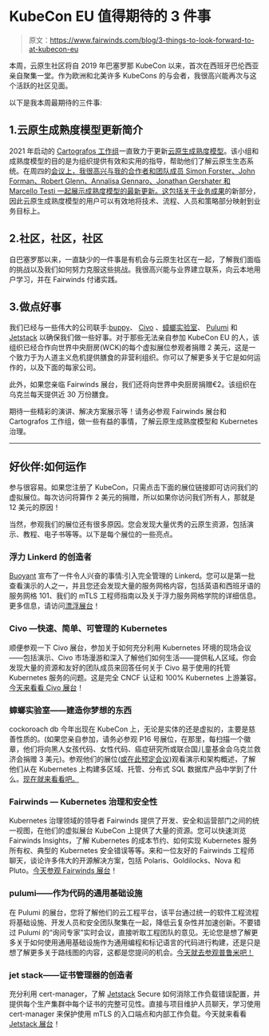 # KubeCon EU 值得期待的 3 件事

> 原文：<https://www.fairwinds.com/blog/3-things-to-look-forward-to-at-kubecon-eu>

 本周，云原生社区将自 2019 年巴塞罗那 KubeCon 以来，首次在西班牙巴伦西亚亲自聚集一堂。作为欧洲和北美许多 KubeCons 的与会者，我很高兴能再次与这个活跃的社区见面。

以下是我本周最期待的三件事:

## 1.云原生成熟度模型更新简介

2021 年启动的 [Cartografos 工作组](https://github.com/cncf/cartografos)一直致力于更新[云原生成熟度模型](https://github.com/cncf/cartografos/blob/main/reference/prologue.md)。该小组和成熟度模型的目的是为组织提供有效和实用的指导，帮助他们了解云原生生态系统。在周四的[会议上，我很高兴与我的合作者和团队成员 Simon Forster、John Forman、Robert Glenn、Annalisa Gennaro、Jonathan Gershater 和 Marcello Testi 一起展示成熟度模型的最新更新。这包括关于](https://events.linuxfoundation.org/kubecon-cloudnativecon-europe/program/schedule/)[业务成果](https://github.com/cncf/cartografos/blob/main/reference/business_outcomes.md)的新部分，因此云原生成熟度模型的用户可以有效地将技术、流程、人员和策略部分映射到业务目标上。

## 2.社区，社区，社区

自巴塞罗那以来，一直缺少的一件事是有机会与云原生社区在一起，了解我们面临的挑战以及我们如何努力克服这些挑战。我很高兴能与业界建立联系，向云本地用户学习，并在 Fairwinds 付诸实践。

## 3.做点好事

我们已经与一些伟大的公司联手:[buppy](https://buoyant.io/)、 [Civo](https://www.civo.com/) 、[蟑螂实验室](https://www.cockroachlabs.com/)、 [Pulumi](https://www.pulumi.com/) 和 [Jetstack](https://www.jetstack.io/) 以确保我们做一些好事。对于那些无法亲自参加 KubeCon EU 的人，该组织已经合作向世界中央厨房(WCK)的每个虚拟展位参观者捐赠 2 美元，这是一个致力于为人道主义危机提供膳食的非营利组织。你可以了解更多关于它是如何运作的，以及下面的每家公司。

此外，如果您亲临 Fairwinds 展台，我们还将向世界中央厨房捐赠€2。该组织在乌克兰每天提供近 30 万份膳食。

期待一些精彩的演讲、解决方案展示等！请务必参观 Fairwinds 展台和 Cartografos 工作组，做一些有益的事情，了解云原生成熟度模型和 Kubernetes 治理。

* * *

## 好伙伴:如何运作

参与很容易。如果您注册了 KubeCon，只需点击下面的展位链接即可访问我们的虚拟展位。每次访问将算作 2 美元的捐赠，所以如果你访问我们所有人，那就是 12 美元的原因！

当然，参观我们的展位还有很多原因。您会发现大量优秀的云原生资源，包括演示、教程、电子书等等。以下是每个展位的一些亮点。

### 浮力 Linkerd 的创造者

[Buoyant](https://buoyant.io/) 宣布了一件令人兴奋的事情:引入完全管理的 Linkerd。您可以是第一批查看演示的人之一，并且您还会发现大量的服务网格内容，包括英语和西班牙语的服务网格 101、我们的 mTLS 工程师指南以及关于浮力服务网格学院的详细信息。更多信息，请访问[漂浮展台](https://kubecon-cloudnativecon-europe.com/virtual-exhibitor/?v4b4342b0f72f3260e37d74de68eab433fee0c641d933e76d52be7eb34b211371656f07b5a54b2e522db3ac7b27c7d555=908815D44FE61A2E80915ACEC6E64FC9A625809715300E330E9CA19100987FDC5540D5D12FFF991541BCDBA641CF8FDC)！

### Civo —快速、简单、可管理的 Kubernetes

顺便参观一下 Civo 展台，参加关于如何充分利用 Kubernetes 环境的现场会议——包括演示、Civo 市场漫游和深入了解他们如何生活——提供私人区域。你会发现大量的资源和友好的团队成员来回答任何关于 Civo 易于使用的托管 Kubernetes 服务的问题。这是完全 CNCF 认证和 100% Kubernetes 上游兼容。[今天来看看 Civo 展台](http://civo.io/kubecon)！

### 蟑螂实验室——建造你梦想的东西

cockoroach db 今年出现在 KubeCon 上，无论是实体的还是虚拟的，主要是慈善性质的。(如果您亲自参加，请务必参观 P16 号展位，在那里，每扫描一个徽章，他们将向黑人女孩代码、女性代码、癌症研究所或联合国儿童基金会乌克兰救济会捐赠 3 美元)。参观他们的展位([或在此预定会议](https://www.cockroachlabs.com/guides/kubecon-emea-2022/))观看演示和架构概述，了解他们从在 Kubernetes 上构建多区域、托管、分布式 SQL 数据库产品中学到了什么。[现在就来看看吧。](http://cockroachlabs.com/kubecon)

### Fairwinds — Kubernetes 治理和安全性

Kubernetes 治理领域的领导者 Fairwinds 提供了开发、安全和运营部门之间的统一视图，在他们的虚拟展台 KubeCon 上提供了大量的资源。您可以快速浏览 Fairwinds Insights，了解 Kubernetes 的成本节约、如何实现 Kubernetes 服务所有权、典型的 Kubernetes 安全错误等等。来和一位友好的 Fairwinds 工程师聊天，谈论许多伟大的开源解决方案，包括 Polaris、Goldilocks、Nova 和 Pluto。[今天参观 Fairwinds 展台](https://fairwinds.com/kubecon)！

### pulumi——作为代码的通用基础设施

在 Pulumi 的展台，您将了解他们的云工程平台，该平台通过统一的软件工程流程将基础设施、开发人员和安全团队聚集在一起，降低云复杂性并加速创新。不要错过 Pulumi 的“询问专家”实时会议，直接听取工程团队的意见。无论您是想了解更多关于如何使用通用基础设施作为通用编程和标记语言的代码进行构建，还是只是想了解更多关于路线图的内容，这都是您提问的机会。[今天就去参观普鲁米吧！](https://bit.ly/3M5b6Qj)

### jet stack——证书管理器的创造者

充分利用 cert-manager，了解 [Jetstack](https://www.jetstack.io/jetstack-secure/) Secure 如何消除工作负载错误配置，并提供每个生产集群中每个证书的完整可见性。直接与项目维护人员聊天，学习使用 cert-manager 来保护使用 mTLS 的入口端点和内部工作负载。今天就来看看 [Jetstack 展台](https://jetstack.io/kubecon)！